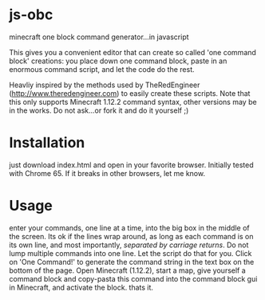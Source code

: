 # js-obc
minecraft one block command generator...in javascript

This gives you a convenient editor that can create so called 'one command block' creations: you place down one command block, paste in an enormous command script, and let the code do the rest.

Heavliy inspired by the methods used by TheRedEngineer (http://www.theredengineer.com) to easily create these scripts. Note that this only supports Minecraft 1.12.2 command syntax, other versions may be in the works. Do not ask...or fork it and do it yourself ;)

# Installation 
just download index.html and open in your favorite browser. Initially tested with Chrome 65. If it breaks in other browsers, let me know.

# Usage
enter your commands, one line at a time, into the big box in the middle of the screen. Its ok if the lines wrap around, as long as each command is on its own line, and most importantly, *separated by carriage returns*. Do not lump multiple commands into one line. Let the script do that for you. Click on 'One Command!' to generate the command string in the text box on the bottom of the page. Open Minecraft (1.12.2), start a map, give yourself a command block and copy-pasta this command into the command block gui in Minecraft, and activate the block. thats it.
